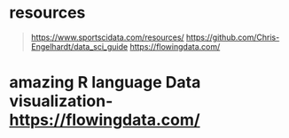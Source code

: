 # resources

> https://www.sportscidata.com/resources/
>https://github.com/Chris-Engelhardt/data_sci_guide
>https://flowingdata.com/



# amazing R language Data visualization- https://flowingdata.com/
